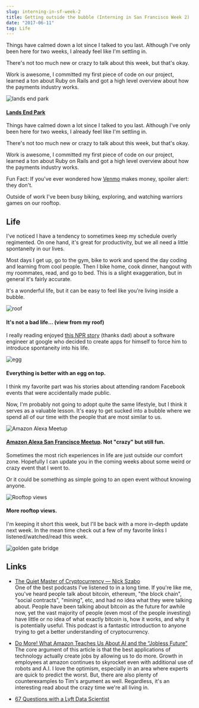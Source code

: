 ```yaml
---
slug: interning-in-sf-week-2
title: Getting outside the bubble (Interning in San Francisco Week 2)
date: "2017-06-11"
tag: Life
---
```


Things have calmed down a lot since I talked to you last. Although I've only been here for two weeks, I already feel like I'm settling in.

There's not too much new or crazy to talk about this week, but that's okay.

Work is awesome, I committed my first piece of code on our project, learned a ton about Ruby on Rails and got a high level overview about how the payments industry works.

<!-- more -->

![lands end park](./banner.jpg)

#### [Lands End Park](https://www.nps.gov/goga/planyourvisit/landsend.htm)

Things have calmed down a lot since I talked to you last. Although I've only been here for two weeks, I already feel like I'm settling in.

There's not too much new or crazy to talk about this week, but that's okay.

Work is awesome, I committed my first piece of code on our project, learned a ton about Ruby on Rails and got a high level overview about how the payments industry works.

Fun Fact: If you've ever wondered how [Venmo](https://venmo.com/) makes money, spoiler alert: they don't.

Outside of work I've been busy biking, exploring, and watching warriors games on our rooftop.

## Life

I've noticed I have a tendency to sometimes keep my schedule overly regimented. On one hand, it's great for productivity, but we all need a little spontaneity in our lives.

Most days I get up, go to the gym, bike to work and spend the day coding and learning from cool people. Then I bike home, cook dinner, hangout with my roommates, read, and go to bed. This is a slight exaggeration, but in general it's fairly accurate.

It's a wonderful life, but it can be easy to feel like you're living inside a bubble.

![roof](./roof2.jpg)

#### It's not a bad life... (view from my roof)

I really reading enjoyed [this NPR story](http://www.npr.org/sections/alltechconsidered/2017/06/08/531796329/eager-to-burst-his-own-bubble-a-techie-made-apps-to-randomize-his-life) (thanks dad) about a software engineer at google who decided to create apps for himself to force him to introduce spontaneity into his life.

![egg](./egg.jpg)

#### Everything is better with an egg on top.

I think my favorite part was his stories about attending random Facebook events that were accidentally made public.

Now, I'm probably not going to adopt quite the same lifestyle, but I think it serves as a valuable lesson. It's easy to get sucked into a bubble where we spend all of our time with the people that are most similar to us.

![Amazon Alexa Meetup](./alexa.jpg)

#### [Amazon Alexa San Francisco Meetup](https://www.meetup.com/SF-Amazon-Alexa/events/239733405/?comment_table_id=252723127&comment_table_name=reply). Not "crazy" but still fun.

Sometimes the most rich experiences in life are just outside our comfort zone. Hopefully I can update you in the coming weeks about some weird or crazy event that I went to.

Or it could be something as simple going to an open event without knowing anyone.

![Rooftop views](./roof.jpg)

#### More rooftop views.

I'm keeping it short this week, but I'll be back with a more in-depth update next week. In the mean time check out a few of my favorite links I listened/watched/read this week.

![golden gate bridge](./bridge.jpg)

## Links

- [The Quiet Master of Cryptocurrency — Nick Szabo](http://tim.blog/2017/06/04/nick-szabo/)<br>
  One of the best podcasts I've listened to in a long time. If you're like me, you've heard people talk about bitcoin, ethereum, "the block chain", "social contracts", "mining", etc, and had no idea what they were talking about. People have been talking about bitcoin as the future for awhile now, yet the vast majority of people (even most of the people investing) have little or no idea of what exactly bitcoin is, how it works, and why it is potentially useful. This podcast is a fantastic introduction to anyone trying to get a better understanding of cryptocurrency.

- [Do More! What Amazon Teaches Us About AI and the “Jobless Future”](https://medium.com/the-wtf-economy/do-more-what-amazon-teaches-us-about-ai-and-the-jobless-future-8051b19a66a)<br>
  The core argument of this article is that the best applications of technology actually create jobs by allowing us to do more. Growth in employees at amazon continues to skyrocket even with additional use of robots and A.I. I love the optimism, especially in an area where experts are quick to predict the worst. But, there are also plenty of counterexamples to Tim's argument as well. Regardless, it's an interesting read about the crazy time we're all living in.

- [67 Questions with a Lyft Data Scientist](https://www.youtube.com/watch?v=oqifKYx3gc4&t=90s)
